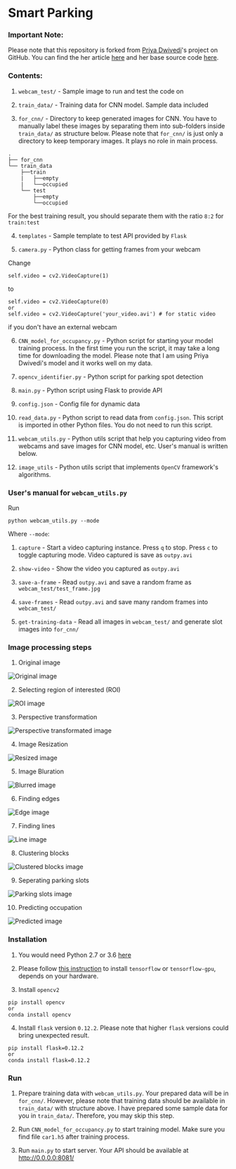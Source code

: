 # Smart Parking

### Important Note:

Please note that this repository is forked from [Priya Dwivedi](https://github.com/priya-dwivedi)'s project on GitHub.
You can find the her article [here](https://towardsdatascience.com/find-where-to-park-in-real-time-using-opencv-and-tensorflow-4307a4c3da03) and her base source code [here](https://github.com/priya-dwivedi/Deep-Learning/tree/master/parking_spots_detector).

### Contents:

1. `webcam_test/` - Sample image to run and test the code on

2. `train_data/` - Training data for CNN model. Sample data included

3. `for_cnn/` - Directory to keep generated images for CNN. You have to manually label these images by separating them into sub-folders inside `train_data/` as structure below. Please note that `for_cnn/` is just only a directory to keep temporary images. It plays no role in main process.

```
.
├── for_cnn
└── train_data
    ├──train
    |   ├──empty
    |   └──occupied
    └── test
        ├──empty
        └──occupied
```

For the best training result, you should separate them with the ratio `8:2` for `train:test`

4. `templates` - Sample template to test API provided by `Flask`

5. `camera.py` - Python class for getting frames from your webcam

Change
```
self.video = cv2.VideoCapture(1)
```
to
```
self.video = cv2.VideoCapture(0)
or
self.video = cv2.VideoCapture('your_video.avi') # for static video
```
if you don't have an external webcam

6. `CNN_model_for_occupancy.py` - Python script for starting your model training process. In the first time you run the script, it may take a long time for downloading the model. Please note that I am using Priya Dwivedi's model and it works well on my data.

7. `opencv_identifier.py` - Python script for parking spot detection

8. `main.py` - Python script using Flask to provide API

9. `config.json` - Config file for dynamic data

10. `read_data.py` - Python script to read data from `config.json`. This script is imported in other Python files. You do not need to run this script.

11. `webcam_utils.py` - Python utils script that help you capturing video from webcams and save images for CNN model, etc. User's manual is written below.

12. `image_utils` - Python utils script that implements `OpenCV` framework's algorithms.

### User's manual for `webcam_utils.py`
Run
```
python webcam_utils.py --mode
```
Where `--mode`:
1. `capture` - Start a video capturing instance. Press `q` to stop. Press `c` to toggle capturing mode. Video captured is save as `outpy.avi`

2. `show-video` - Show the video you captured as `outpy.avi`

3. `save-a-frame` - Read `outpy.avi` and save a random frame as `webcam_test/test_frame.jpg`

4. `save-frames` - Read `outpy.avi` and save many random frames into `webcam_test/`

5. `get-training-data` - Read all images in `webcam_test/` and generate slot images into `for_cnn/`

### Image processing steps

1. Original image

![Original image](/static/pic/1_original.jpg "Original image")

2. Selecting region of interested (ROI)

![ROI image](/static/pic/2_roi_image.jpg "ROI image")

3. Perspective transformation

![Perspective transformated image](/static/pic/3_transformed_image.jpg "Perspective transformated image")

4. Image Resization

![Resized image](/static/pic/4_resized_image.jpg "Resized image")

5. Image Bluration

![Blurred image](/static/pic/5_blurred_image.jpg "Blurred image")

6. Finding edges

![Edge image](/static/pic/6_edge_image.jpg "Edge image")

7. Finding lines

![Line image](/static/pic/7_line_image.jpg "Line image")

8. Clustering blocks

![Clustered blocks image](/static/pic/8_blocked_image.jpg "Clustered blocks image")

9. Seperating parking slots

![Parking slots image](/static/pic/9_parking_slot_image.jpg "Parking slots image")

10. Predicting occupation

![Predicted image](/static/pic/10_predicted_image.jpg "Predicted image")

### Installation

1. You would need Python 2.7 or 3.6 [here](https://www.python.org/downloads/release/python-368/)

2. Please follow [this instruction](https://tensorflow-object-detection-api-tutorial.readthedocs.io/en/latest/install.html) to install `tensorflow` or `tensorflow-gpu`, depends on your hardware.

3. Install `opencv2`
```
pip install opencv
or 
conda install opencv
```

4. Install `flask` version `0.12.2`. Please note that higher `flask` versions could bring unexpected result.

```
pip install flask=0.12.2
or 
conda install flask=0.12.2
```

### Run

1. Prepare training data with `webcam_utils.py`. Your prepared data will be in `for_cnn/`. However, please note that training data should be available in `train_data/` with structure above. I have prepared some sample data for you in `train_data/`. Therefore, you may skip this step.

2. Run `CNN_model_for_occupancy.py` to start training model. Make sure you find file `car1.h5` after training process.

3. Run `main.py` to start server. Your API should be available at http://0.0.0.0:8081/
